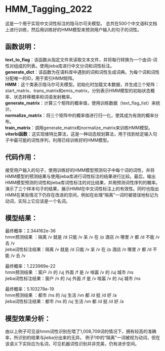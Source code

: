 ﻿# HMM_Tagging_2022

这是一个用于实现中文词性标注的隐马尔可夫模型。
总共在500个中文语料文档上进行训练，然后用训练好的HMM模型来预测用户输入的句子的词性。

  
## 函数说明：
**text_to_flag**：该函数从指定文件夹读取文本文件，并将每行转换为一个由词-词性对组成的列表。使用jieba库进行中文分词和词性标注。  
**generate_dict**：该函数为在语料库中遇到的词和词性生成词典。为每个词和词性分配唯一的ID，用于索引HMM矩阵。  
**HMM**：这个类表示隐马尔可夫模型。初始化时加载文本数据，并生成三个矩阵：start_matrix、trans_matrix和emis_matrix，分别表示HMM模型的初始状态概率、状态转移概率和词语发射概率。  
**generate_matrix**：计算三个矩阵的概率值，使用训练数据（text_flag_list）来统计。  
**normalize_matrix**：将三个矩阵中的概率值进行归一化，使其成为有效的概率分布。  
**train_matrix**：调用generate_matrix和normalize_matrix来训练HMM模型。  
**viterbi函数**：这实现维特比算法，这是一种动态规划算法，用于找到给定输入句子中最可能的词性序列，利用已经训练好的HMM模型。  
  

## 代码作用：

接受用户输入的句子，使用训练好的HMM模型预测句子中每个词的词性，并将HMM模型的预测结果与使用jieba库进行词性标注的结果进行比较。最后，输出HMM模型预测的词性和jieba库词性标注的对比结果，并用预测词性序列的概率。演示了三个样本句子的结果，展示HMM在中文词性标注上的有效性。同时也指出HMM在某些情况下仍存在改进的空间，例如在处理“隔离”一词时被错误地标记为动词，实际上它应该是一个名词。
  


## 模型结果：

最终概率：2.344162e-36  
hmm预测结果      ：隔离 /v 就是 /d 只能 /v 呆 /v 在 /p 酒店 /n 哪里 /r 都 /d 不能 /v 去 /v   
jieba词性标注结果：隔离 /v 就是 /d 只能 /v 呆 /v 在 /p 酒店 /n 哪里 /r 都 /d 不能 /v 去 /v  

最终概率：1.223969e-22  
hmm预测结果      ：窗户 /n 的 /uj 外面 /f 是 /v 喧嚣 /v 的 /uj 城市 /ns  
jieba词性标注结果：窗户 /n 的 /uj 外面 /f 是 /v 喧嚣 /v 的 /uj 城市 /ns  

最终概率：5.103278e-19  
hmm预测结果      ：都市 /ns 的 /uj 生活 /vn 都 /d 挺 /d 好 /a  
jieba词性标注结果：都市 /ns 的 /uj 生活 /vn 都 /d 挺 /d 好 /a  
  


## 模型效果分析：

由以上例子可见该hmm词性识别在喂了1,008,709词的情况下，拥有较高的准确率，所识别的结果与jieba分出来的无异。
例子1中的“隔离”一词被视为动词，但在该语义下实际应为名词，可见机器词性识别并非完美，仍有进步空间。
